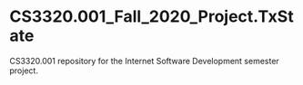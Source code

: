 # CS3320.001_Fall_2020_Project.TxState
CS3320.001 repository for the Internet Software Development semester project.
